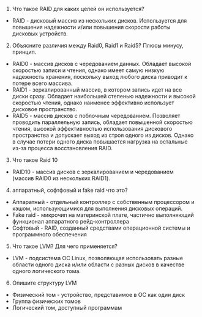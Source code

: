 1. Что такое RAID для каких целей он используется?
 - RAID - дисковый массив из нескольких дисков. Используется для повышения надежности и/или повышения скорости работы дисковых устройств.
2. Объясните различия между Raid0, Raid1 и Raid5? Плюсы минусу, принцип.
 - RAID0 - массив дисков с чередованием данных. Обладает высокой скоростью записи и чтения, однако имеет самую низкую надежность хранения, поскольку выход любого диска приводит к потере всего массива.
 - RAID1 - зеркалированный массив, в котором запись идет на все диски сразу. Обладает наибольшей степенью надежности и высокой скоростью чтения, однако наименее эффективно использует дисковое пространство.
 - RAID5 - массив дисков с поблочным чередованием. Позволяет проводить параллельную запись, обладает повышенной скоростью чтения, высокой эффективностью использования дискового пространства и допускает выход из строя одного из дисков. Однако в случае потери одного диска повышается нагрузка на остальные из-за процесса восстановления RAID.
3. Что такое Raid 10
 - RAID10 - массив дисков с зеркалированием и чередованием (массив RAID0 из нескольких RAID1).
4. аппаратный, софтфовый и fake raid что это?
 - Аппаратный - отдельный контроллер с собственным процессором и кэшом, использующимися для выполнения дисковых операций.
 - Fake raid - микрочип на материнской плате, частично выполняющий функционал аппаратного рейд-контроллера
 - Софтовый - RAID, созданный средствами операционной системы и программного обеспечения
5. Что такое LVM? Для чего применяется?
 - LVM - подсистема ОС Linux, позволяющая использовать разные области одного диска и/или области с разных дисков в качестве одного логического тома.
6. Опишите структуру LVM
 - Физический том - устройство, представимое в ОС как один диск
 - Группа физических томов
 - Логический том, доступный программам
